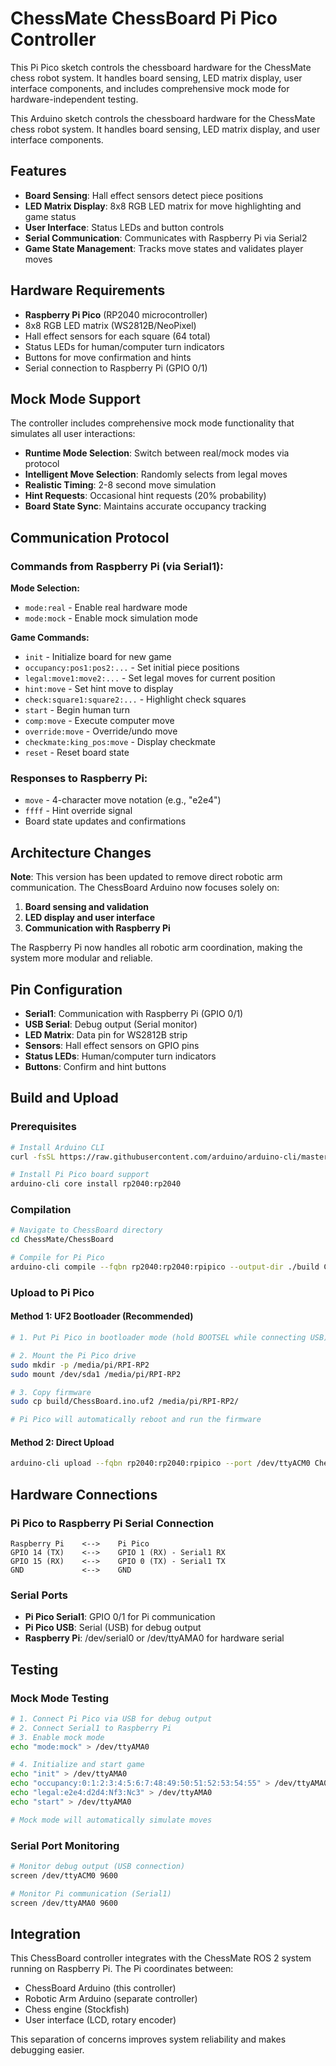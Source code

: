 # ChessMate ChessBoard Pi Pico Controller

This Pi Pico sketch controls the chessboard hardware for the ChessMate chess robot system. It handles board sensing, LED matrix display, user interface components, and includes comprehensive mock mode for hardware-independent testing.

This Arduino sketch controls the chessboard hardware for the ChessMate chess robot system. It handles board sensing, LED matrix display, and user interface components.

## Features

- **Board Sensing**: Hall effect sensors detect piece positions
- **LED Matrix Display**: 8x8 RGB LED matrix for move highlighting and game status
- **User Interface**: Status LEDs and button controls
- **Serial Communication**: Communicates with Raspberry Pi via Serial2
- **Game State Management**: Tracks move states and validates player moves

## Hardware Requirements

- **Raspberry Pi Pico** (RP2040 microcontroller)
- 8x8 RGB LED matrix (WS2812B/NeoPixel)
- Hall effect sensors for each square (64 total)
- Status LEDs for human/computer turn indicators
- Buttons for move confirmation and hints
- Serial connection to Raspberry Pi (GPIO 0/1)

## Mock Mode Support

The controller includes comprehensive mock mode functionality that simulates all user interactions:
- **Runtime Mode Selection**: Switch between real/mock modes via protocol
- **Intelligent Move Selection**: Randomly selects from legal moves
- **Realistic Timing**: 2-8 second move simulation
- **Hint Requests**: Occasional hint requests (20% probability)
- **Board State Sync**: Maintains accurate occupancy tracking

## Communication Protocol

### Commands from Raspberry Pi (via Serial1):

**Mode Selection:**
- `mode:real` - Enable real hardware mode
- `mode:mock` - Enable mock simulation mode

**Game Commands:**

- `init` - Initialize board for new game
- `occupancy:pos1:pos2:...` - Set initial piece positions
- `legal:move1:move2:...` - Set legal moves for current position
- `hint:move` - Set hint move to display
- `check:square1:square2:...` - Highlight check squares
- `start` - Begin human turn
- `comp:move` - Execute computer move
- `override:move` - Override/undo move
- `checkmate:king_pos:move` - Display checkmate
- `reset` - Reset board state

### Responses to Raspberry Pi:

- `move` - 4-character move notation (e.g., "e2e4")
- `ffff` - Hint override signal
- Board state updates and confirmations

## Architecture Changes

**Note**: This version has been updated to remove direct robotic arm communication. The ChessBoard Arduino now focuses solely on:

1. **Board sensing and validation**
2. **LED display and user interface**
3. **Communication with Raspberry Pi**

The Raspberry Pi now handles all robotic arm coordination, making the system more modular and reliable.

## Pin Configuration

- **Serial1**: Communication with Raspberry Pi (GPIO 0/1)
- **USB Serial**: Debug output (Serial monitor)
- **LED Matrix**: Data pin for WS2812B strip
- **Sensors**: Hall effect sensors on GPIO pins
- **Status LEDs**: Human/computer turn indicators
- **Buttons**: Confirm and hint buttons

## Build and Upload

### Prerequisites

```bash
# Install Arduino CLI
curl -fsSL https://raw.githubusercontent.com/arduino/arduino-cli/master/install.sh | sh

# Install Pi Pico board support
arduino-cli core install rp2040:rp2040
```

### Compilation

```bash
# Navigate to ChessBoard directory
cd ChessMate/ChessBoard

# Compile for Pi Pico
arduino-cli compile --fqbn rp2040:rp2040:rpipico --output-dir ./build ChessBoard
```

### Upload to Pi Pico

#### Method 1: UF2 Bootloader (Recommended)

```bash
# 1. Put Pi Pico in bootloader mode (hold BOOTSEL while connecting USB)

# 2. Mount the Pi Pico drive
sudo mkdir -p /media/pi/RPI-RP2
sudo mount /dev/sda1 /media/pi/RPI-RP2

# 3. Copy firmware
sudo cp build/ChessBoard.ino.uf2 /media/pi/RPI-RP2/

# Pi Pico will automatically reboot and run the firmware
```

#### Method 2: Direct Upload

```bash
arduino-cli upload --fqbn rp2040:rp2040:rpipico --port /dev/ttyACM0 ChessBoard
```

## Hardware Connections

### Pi Pico to Raspberry Pi Serial Connection

```
Raspberry Pi    <-->    Pi Pico
GPIO 14 (TX)    <-->    GPIO 1 (RX) - Serial1 RX
GPIO 15 (RX)    <-->    GPIO 0 (TX) - Serial1 TX
GND             <-->    GND
```

### Serial Ports

- **Pi Pico Serial1**: GPIO 0/1 for Pi communication
- **Pi Pico USB**: Serial (USB) for debug output
- **Raspberry Pi**: /dev/serial0 or /dev/ttyAMA0 for hardware serial

## Testing

### Mock Mode Testing

```bash
# 1. Connect Pi Pico via USB for debug output
# 2. Connect Serial1 to Raspberry Pi
# 3. Enable mock mode
echo "mode:mock" > /dev/ttyAMA0

# 4. Initialize and start game
echo "init" > /dev/ttyAMA0
echo "occupancy:0:1:2:3:4:5:6:7:48:49:50:51:52:53:54:55" > /dev/ttyAMA0
echo "legal:e2e4:d2d4:Nf3:Nc3" > /dev/ttyAMA0
echo "start" > /dev/ttyAMA0

# Mock mode will automatically simulate moves
```

### Serial Port Monitoring

```bash
# Monitor debug output (USB connection)
screen /dev/ttyACM0 9600

# Monitor Pi communication (Serial1)
screen /dev/ttyAMA0 9600
```

## Integration

This ChessBoard controller integrates with the ChessMate ROS 2 system running on Raspberry Pi. The Pi coordinates between:

- ChessBoard Arduino (this controller)
- Robotic Arm Arduino (separate controller)
- Chess engine (Stockfish)
- User interface (LCD, rotary encoder)

This separation of concerns improves system reliability and makes debugging easier.
